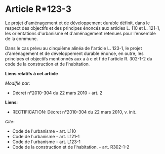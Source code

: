 # Article R*123-3

Le projet d'aménagement et de développement durable définit, dans le respect des objectifs et des principes énoncés aux
articles L. 110 et L. 121-1, les orientations d'urbanisme et d'aménagement retenues pour l'ensemble de la commune. 

Dans le cas prévu au cinquième alinéa de l'article L. 123-1, le projet d'aménagement et de développement durable énonce, en
outre, les principes et objectifs mentionnés aux a à c et f de l'article R. 302-1-2 du code de la construction et de
l'habitation.

**Liens relatifs à cet article**

_Modifié par_:

  - Décret n°2010-304 du 22 mars 2010 - art. 2

**Liens**:

  - RECTIFICATION: Décret n°2010-304 du 22 mars 2010, v. init.

_Cite_:

  - Code de l'urbanisme - art. L110
  - Code de l'urbanisme - art. L121-1
  - Code de l'urbanisme - art. L123-1
  - Code de la construction et de l'habitation. - art. R302-1-2
